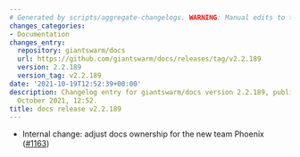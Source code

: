 ```yaml
---
# Generated by scripts/aggregate-changelogs. WARNING: Manual edits to this files will be overwritten.
changes_categories:
- Documentation
changes_entry:
  repository: giantswarm/docs
  url: https://github.com/giantswarm/docs/releases/tag/v2.2.189
  version: 2.2.189
  version_tag: v2.2.189
date: '2021-10-19T12:52:39+00:00'
description: Changelog entry for giantswarm/docs version 2.2.189, published on 19
  October 2021, 12:52.
title: docs release v2.2.189
---
```


- Internal change: adjust docs ownership for the new team Phoenix ([#1163](https://github.com/giantswarm/docs/pull/1163))
